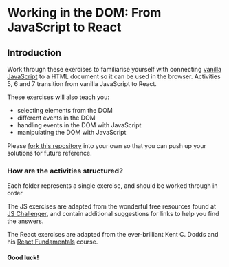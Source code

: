 # Working in the DOM: From JavaScript to React

## Introduction

Work through these exercises to familiarise yourself with connecting [vanilla JavaScript](https://www.javatpoint.com/what-is-vanilla-javascript) to a HTML document so it can be used in the browser. Activities 5, 6 and 7 transition from vanilla JavaScript to React.

These exercises will also teach you:

- selecting elements from the DOM
- different events in the DOM
- handling events in the DOM with JavaScript
- manipulating the DOM with JavaScript

Please [fork this repository](https://docs.github.com/en/get-started/quickstart/fork-a-repo#forking-a-repository) into your own so that you can push up your solutions for future reference.

### How are the activities structured?

Each folder represents a single exercise, and should be worked through in order

The JS exercises are adapted from the wonderful free resources found at [JS Challenger](https://www.jschallenger.com/javascript-dom-exercises), and contain additional suggestions for links to help you find the answers.

The React exercises are adapted from the ever-brilliant Kent C. Dodds and his [React Fundamentals](https://github.com/kentcdodds/react-fundamentals) course.

#### Good luck!
